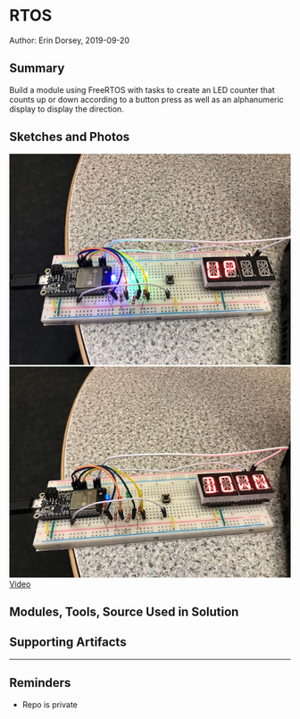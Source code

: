 #  RTOS

Author: Erin Dorsey, 2019-09-20

## Summary
Build a module using FreeRTOS with tasks to create an LED counter that counts up or down according to a button press as well as an alphanumeric display to display the direction.

## Sketches and Photos
![Image](./images/IMG_6334.jpg)
![Image](./images/IMG_6333.jpg)
[Video](https://drive.google.com/open?id=1miWJg9prIwaaBURuX_z817WgSGcYtWqM)

## Modules, Tools, Source Used in Solution


## Supporting Artifacts


-----

## Reminders
- Repo is private
